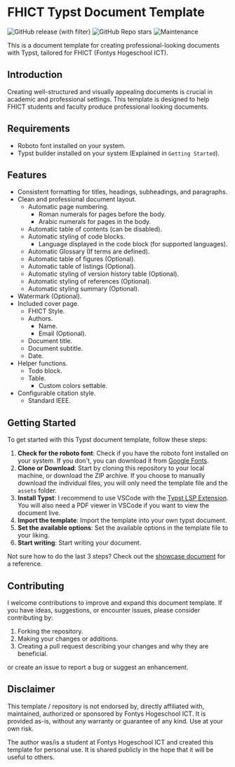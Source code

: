 # FHICT Typst Document Template

![GitHub release (with filter)](https://img.shields.io/github/v/release/TomVer99/FHICT-typst-template?style=flat-square)
![GitHub Repo stars](https://img.shields.io/github/stars/TomVer99/FHICT-typst-template?style=flat-square)
![Maintenance](https://img.shields.io/maintenance/Yes/2023?style=flat-square)

This is a document template for creating professional-looking documents with Typst, tailored for FHICT (Fontys Hogeschool ICT).

## Introduction

Creating well-structured and visually appealing documents is crucial in academic and professional settings. This template is designed to help FHICT students and faculty produce professional looking documents.

## Requirements

- Roboto font installed on your system.
- Typst builder installed on your system (Explained in `Getting Started`).

## Features

- Consistent formatting for titles, headings, subheadings, and paragraphs.
- Clean and professional document layout.
  - Automatic page numbering.
    - Roman numerals for pages before the body.
    - Arabic numerals for pages in the body.
  - Automatic table of contents (can be disabled).
  - Automatic styling of code blocks.
    - Language displayed in the code block (for supported languages).
  - Automatic Glossary (If terms are defined).
  - Automatic table of figures (Optional).
  - Automatic table of listings (Optional).
  - Automatic styling of version history table (Optional).
  - Automatic styling of references (Optional).
  - Automatic styling summary (Optional).
- Watermark (Optional).
- Included cover page.
  - FHICT Style.
  - Authors.
    - Name.
    - Email (Optional).
  - Document title.
  - Document subtitle.
  - Date.
- Helper functions.
  - Todo block.
  - Table.
    - Custom colors settable.
- Configurable citation style.
  - Standard IEEE.

## Getting Started

To get started with this Typst document template, follow these steps:

1. **Check for the roboto font**: Check if you have the roboto font installed on your system. If you don't, you can download it from [Google Fonts](https://fonts.google.com/specimen/Roboto).
2. **Clone or Download**: Start by cloning this repository to your local machine, or download the ZIP archive. If you choose to manually download the individual files, you will only need the template file and the `assets` folder.
3. **Install Typst**: I recommend to use VSCode with the [Typst LSP Extension](https://marketplace.visualstudio.com/items?itemName=nvarner.typst-lsp). You will also need a PDF viewer in VSCode if you want to view the document live.
4. **Import the template**: Import the template into your own typst document.
5. **Set the available options**: Set the available options in the template file to your liking.
6. **Start writing**: Start writing your document.

Not sure how to do the last 3 steps? Check out the [showcase document](showcase.typ) for a reference.

## Contributing

I welcome contributions to improve and expand this document template. If you have ideas, suggestions, or encounter issues, please consider contributing by:

1. Forking the repository.
2. Making your changes or additions.
3. Creating a pull request describing your changes and why they are beneficial.

or create an issue to report a bug or suggest an enhancement.

## Disclaimer

This template / repository is not endorsed by, directly affiliated with, maintained, authorized or sponsored by Fontys Hogeschool ICT. It is provided as-is, without any warranty or guarantee of any kind. Use at your own risk.

The author was/is a student at Fontys Hogeschool ICT and created this template for personal use. It is shared publicly in the hope that it will be useful to others.

